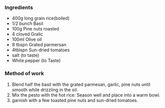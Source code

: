 ### **Ingredients**
- 400g long grain rice(boiled)
- 1/2 bunch Basil
- 100g Pine nuts roasted
- 4 cloved Gralic
- 100ml Olive oil
- 8 tbspn Grated parmersan
- 4tblspn Sun-dried tomatoes
- salt (to taste)
- White pepper (to Taste)

### **Method of work**
1. Blend half the basil with the grated parmesan, garlic, pine nuts until smooth while drizzling in the oil.
2. Mix the pesto with the hot rice: Season well and place into a warm bowl.
3. garnish with a few toasted pine nuts and sun-dried tomatoes.